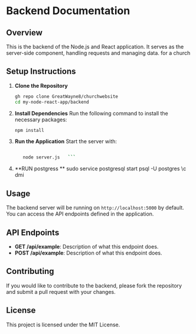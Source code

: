# Backend Documentation

## Overview

This is the backend of the Node.js and React application. It serves as the server-side component, handling requests and managing data. for a church

## Setup Instructions

1. **Clone the Repository**
   ```bash
   gh repo clone GreatWayne8/churchwebsite
   cd my-node-react-app/backend

   ```
2. **Install Dependencies**
   Run the following command to install the necessary packages:

   ```bash
   npm install
   ```

3. **Run the Application**
   Start the server with:

   ```bash

      node server.js   ```

5. **RUN postgress **
sudo service postgresql start
psql -U postgres
\c dmi

## Usage
The backend server will be running on `http://localhost:5000` by default. You can access the API endpoints defined in the application.

## API Endpoints
- **GET /api/example**: Description of what this endpoint does.
- **POST /api/example**: Description of what this endpoint does.

## Contributing
If you would like to contribute to the backend, please fork the repository and submit a pull request with your changes.

## License
This project is licensed under the MIT License.
